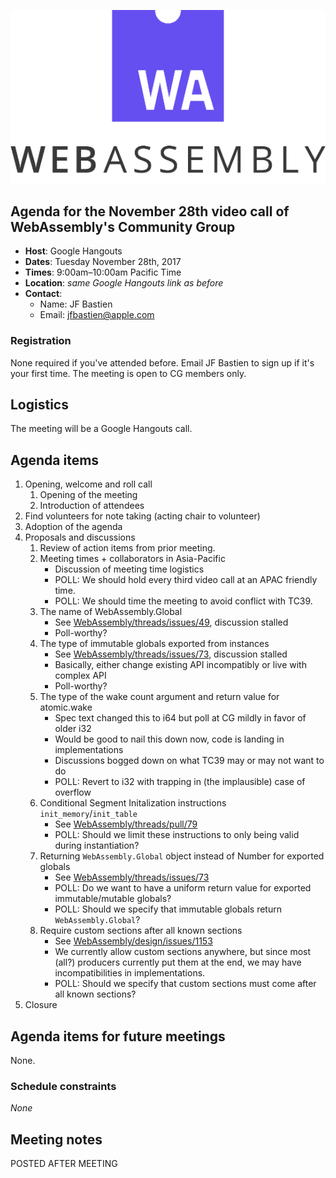 ![WebAssembly logo](/images/WebAssembly.png)

## Agenda for the November 28th video call of WebAssembly's Community Group

- **Host**: Google Hangouts
- **Dates**: Tuesday November 28th, 2017
- **Times**: 9:00am–10:00am Pacific Time
- **Location**: *same Google Hangouts link as before*
- **Contact**:
    - Name: JF Bastien
    - Email: jfbastien@apple.com

### Registration

None required if you've attended before. Email JF Bastien to sign up if it's
your first time. The meeting is open to CG members only.

## Logistics

The meeting will be a Google Hangouts call.

## Agenda items

1. Opening, welcome and roll call
    1. Opening of the meeting
    1. Introduction of attendees
1. Find volunteers for note taking (acting chair to volunteer)
1. Adoption of the agenda
1. Proposals and discussions
    1. Review of action items from prior meeting.
    1. Meeting times + collaborators in Asia-Pacific
       * Discussion of meeting time logistics
       * POLL: We should hold every third video call at an APAC friendly time.
       * POLL: We should time the meeting to avoid conflict with TC39.
    1. The name of WebAssembly.Global
       * See [WebAssembly/threads/issues/49](https://github.com/WebAssembly/threads/issues/49),
         discussion stalled
       * Poll-worthy?
    1. The type of immutable globals exported from instances
       * See [WebAssembly/threads/issues/73](https://github.com/WebAssembly/threads/issues/73),
         discussion stalled
       * Basically, either change existing API incompatibly or live with complex API
       * Poll-worthy?
    1. The type of the wake count argument and return value for atomic.wake
       * Spec text changed this to i64 but poll at CG mildly in favor of older i32
       * Would be good to nail this down now, code is landing in implementations
       * Discussions bogged down on what TC39 may or may not want to do
       * POLL: Revert to i32 with trapping in (the implausible) case of overflow
    1. Conditional Segment Initalization instructions `init_memory`/`init_table`
       * See [WebAssembly/threads/pull/79](https://github.com/WebAssembly/threads/pull/79)
       * POLL: Should we limit these instructions to only being valid during instantiation?
    1. Returning `WebAssembly.Global` object instead of Number for exported globals
       * See [WebAssembly/threads/issues/73](https://github.com/WebAssembly/threads/issues/73)
       * POLL: Do we want to have a uniform return value for exported immutable/mutable globals?
       * POLL: Should we specify that immutable globals return `WebAssembly.Global`?
    1. Require custom sections after all known sections
       * See [WebAssembly/design/issues/1153](https://github.com/WebAssembly/design/issues/1153)
       * We currently allow custom sections anywhere, but since most (all?) producers currently put
         them at the end, we may have incompatibilities in implementations.
       * POLL: Should we specify that custom sections must come after all known sections?
1. Closure

## Agenda items for future meetings

None.

### Schedule constraints

*None*

## Meeting notes

POSTED AFTER MEETING
